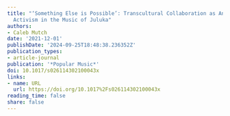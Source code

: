 ```yaml
---
title: "‘Something Else is Possible’: Transcultural Collaboration as Anti-Apartheid
  Activism in the Music of Juluka"
authors:
- Caleb Mutch
date: '2021-12-01'
publishDate: '2024-09-25T18:48:38.236352Z'
publication_types:
- article-journal
publication: '*Popular Music*'
doi: 10.1017/s026114302100043x
links:
- name: URL
  url: https://doi.org/10.1017%2Fs026114302100043x
reading_time: false
share: false
---
```

